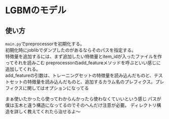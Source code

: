 # LGBMのモデル

## 使い方
`main.py`でpreprocessorを初期化する。  
初期化時にjoblibでダンプしたのがあるならそのパスを指定する。  
特徴量を追加するには、まず追加したい特徴量とitem_idが入ったファイルを作ってそれを読みこむ
preprocessorのadd_featureメソッドを呼ぶといい感じに追加してくれる。  
add_featureの引数は、トレーニングセットの特徴量を読み込んだものと、テストセットの特徴量を読み込んだものと、追加するカラム名のプレフィクス。プレフィクスに関してはオプションになってる

まぁ使いたかったら使ってわからんかったら使わなくていいという感じ
パスが僕は玉木と違う構造になってるのでそのへんだけ注意が必要。
ディレクトリ構造を詳しく教えてくれたら治せるよ〜
